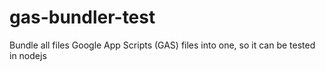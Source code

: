 # gas-bundler-test

Bundle all files Google App Scripts (GAS) files into one, 
so it can be tested in nodejs


